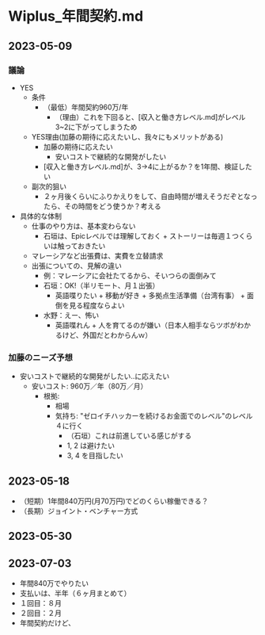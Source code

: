 # Wiplus_年間契約.md
## 2023-05-09
### 議論
- YES
  - 条件
    - （最低）年間契約960万/年
        - （理由）これを下回ると、[収入と働き方レベル.md]がレベル3~2に下がってしまうため
  - YES理由(加藤の期待に応えたいし、我々にもメリットがある)
    - 加藤の期待に応えたい
      - 安いコストで継続的な開発がしたい
    - [収入と働き方レベル.md]が、3→4に上がるか？を1年間、検証したい
  - 副次的狙い
    - ２ヶ月後くらいにふりかえりをして、自由時間が増えそうだぞとなったら、その時間をどう使うか？考える
- 具体的な体制
  - 仕事のやり方は、基本変わらない
    - 石垣は、Epicレベルでは理解しておく + ストーリーは毎週１つくらいは触っておきたい
  - マレーシアなど出張費は、実費を立替請求
  - 出張についての、見解の違い
    - 例：マレーシアに会社たてるから、そいつらの面倒みて
    - 石垣：OK!（半リモート、月１出張）
      - 英語喋りたい + 移動が好き + 多拠点生活準備（台湾有事） + 面倒を見る程度ならよい
    - 水野：えー、怖い
      - 英語喋れん + 人を育てるのが嫌い（日本人相手ならツボがわかるけど、外国だとわからんｗ）

### 加藤のニーズ予想
- 安いコストで継続的な開発がしたい..に応えたい
  - 安いコスト: 960万／年（80万／月）
    - 根拠:
      - 相場
      - 気持ち: "ゼロイチハッカーを続けるお金面でのレベル"のレベル４に行く
        - （石垣）これは前進している感じがする
        - 1, 2 は避けたい
        - 3, 4 を目指したい

## 2023-05-18
- （短期）1年間840万円(月70万円)でどのくらい稼働できる？
- （長期）ジョイント・ベンチャー方式

## 2023-05-30

## 2023-07-03
- 年間840万でやりたい
- 支払いは、半年（６ヶ月まとめて）
- １回目：８月
- ２回目：２月
- 年間契約だけど、
